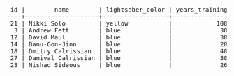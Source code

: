 <pre>
 id |        name        | lightsaber_color | years_training | tempted_by_dark_side 
----+--------------------+------------------+----------------+----------------------
 21 | Nikki Solo         | yellow           |            100 | f
  3 | Andrew Fett        | blue             |             30 | f
 12 | David Maul         | blue             |             38 | f
 14 | Banu-Gon-Jinn      | blue             |             28 | t
 18 | Dmitry Calrissian  | blue             |             40 | t
 27 | Daniyal Calrissian | blue             |             30 | t
 23 | Nishad Sideous     | blue             |             26 | f
 </pre>